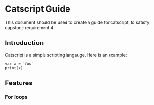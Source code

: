 # Catscript Guide

This document should be used to create a guide for catscript, to satisfy capstone requirement 4

## Introduction

Catscript is a simple scripting langauge.  Here is an example:

```
var x = "foo"
print(x)
```

## Features

### For loops
